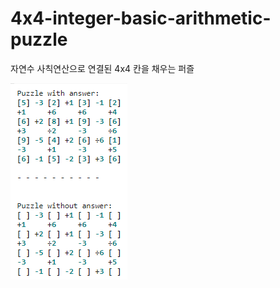# 4x4-integer-basic-arithmetic-puzzle

자연수 사칙연산으로 연결된 4x4 칸을 채우는 퍼즐

![screenshot.png](screenshot.png)
